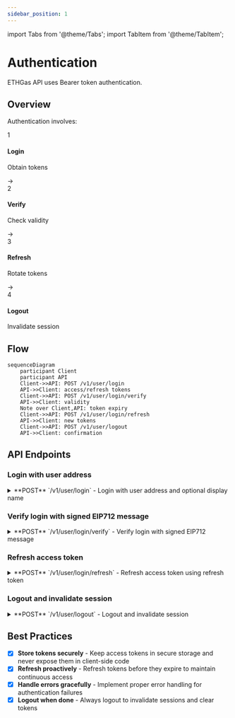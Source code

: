 ```yaml
---
sidebar_position: 1
---
```


import Tabs from '@theme/Tabs';
import TabItem from '@theme/TabItem';

# Authentication

ETHGas API uses Bearer token authentication.

## Overview

Authentication involves:

<div className="row" style={{marginTop: '1rem', alignItems: 'center'}}>
  <div className="col col--2">
    <div className="feature-card text--center" style={{padding: '1rem', borderRadius: '8px', height: '100%', border: '2px solid var(--ifm-color-primary)'}}>
      <div style={{fontSize: '1.5rem', fontWeight: 'bold', color: 'var(--ifm-color-primary)', marginBottom: '0.5rem'}}>1</div>
      <h4 style={{marginTop: 0, color: 'var(--ifm-color-primary)', fontSize: '1rem'}}>Login</h4>
      <p style={{marginBottom: 0, fontSize: '0.8rem'}}>Obtain tokens</p>
    </div>
  </div>
  <div className="col col--1" style={{textAlign: 'center', padding: '0'}}>
    <div style={{fontSize: '1.5rem', color: 'var(--ifm-color-primary)', marginTop: '1.5rem'}}>→</div>
  </div>
  <div className="col col--2">
    <div className="feature-card text--center" style={{padding: '1rem', borderRadius: '8px', height: '100%', border: '2px solid var(--ifm-color-primary)'}}>
      <div style={{fontSize: '1.5rem', fontWeight: 'bold', color: 'var(--ifm-color-primary)', marginBottom: '0.5rem'}}>2</div>
      <h4 style={{marginTop: 0, color: 'var(--ifm-color-primary)', fontSize: '1rem'}}>Verify</h4>
      <p style={{marginBottom: 0, fontSize: '0.8rem'}}>Check validity</p>
    </div>
  </div>
  <div className="col col--1" style={{textAlign: 'center', padding: '0'}}>
    <div style={{fontSize: '1.5rem', color: 'var(--ifm-color-primary)', marginTop: '1.5rem'}}>→</div>
  </div>
  <div className="col col--2">
    <div className="feature-card text--center" style={{padding: '1rem', borderRadius: '8px', height: '100%', border: '2px solid var(--ifm-color-primary)'}}>
      <div style={{fontSize: '1.5rem', fontWeight: 'bold', color: 'var(--ifm-color-primary)', marginBottom: '0.5rem'}}>3</div>
      <h4 style={{marginTop: 0, color: 'var(--ifm-color-primary)', fontSize: '1rem'}}>Refresh</h4>
      <p style={{marginBottom: 0, fontSize: '0.8rem'}}>Rotate tokens</p>
    </div>
  </div>
  <div className="col col--1" style={{textAlign: 'center', padding: '0'}}>
    <div style={{fontSize: '1.5rem', color: 'var(--ifm-color-primary)', marginTop: '1.5rem'}}>→</div>
  </div>
  <div className="col col--2">
    <div className="feature-card text--center" style={{padding: '1rem', borderRadius: '8px', height: '100%', border: '2px solid var(--ifm-color-primary)'}}>
      <div style={{fontSize: '1.5rem', fontWeight: 'bold', color: 'var(--ifm-color-primary)', marginBottom: '0.5rem'}}>4</div>
      <h4 style={{marginTop: 0, color: 'var(--ifm-color-primary)', fontSize: '1rem'}}>Logout</h4>
      <p style={{marginBottom: 0, fontSize: '0.8rem'}}>Invalidate session</p>
    </div>
  </div>
</div>

## Flow

```mermaid
sequenceDiagram
    participant Client
    participant API
    Client->>API: POST /v1/user/login
    API->>Client: access/refresh tokens
    Client->>API: POST /v1/user/login/verify
    API->>Client: validity
    Note over Client,API: token expiry
    Client->>API: POST /v1/user/login/refresh
    API->>Client: new tokens
    Client->>API: POST /v1/user/logout
    API->>Client: confirmation
```

## API Endpoints

### Login with user address

<details className="api-endpoint">
<summary className="api-endpoint-header">
  <span className="api-method-post">**POST**</span> `/v1/user/login` - Login with user address and optional display name
</summary>

**Code Example:**
<Tabs>
<TabItem value="http" label="HTTP" default>

```bash
curl -X POST /v1/user/login?addr=0x8F02425B5f3c522b7EF8EA124162645F0397c478&name=username
```

</TabItem>
<TabItem value="python" label="Python">

```python
import requests

url = "https://mainnet.app.ethgas.com/api/v1/user/login"

payload = {
    'addr': '0x8F02425B5f3c522b7EF8EA124162645F0397c478',
    'name': 'username'
}

headers = {
  'Content-Type': 'application/json'
}

response = requests.post(url, headers=headers, params=payload)
print(response.text)
```

</TabItem>
</Tabs>

**Request Parameters:**

| Parameter | Required | Type | Description |
|-----------|----------|------|-------------|
| `addr` | YES | string | User's EOA account (account) address |
| `name` | NO | string | Display name |

**Response Example:**

```json
{
    "success": true,
    "data": {
        "status": "verify",
        "eip712Message": "{\"types\":{\"EIP712Domain\":[{\"name\":\"name\",\"type\":\"string\"},{\"name\":\"version\",\"type\":\"string\"},{\"name\":\"chainId\",\"type\":\"uint256\"},{\"name\":\"verifyingContract\",\"type\":\"address\"}],\"data\":[{\"name\":\"hash\",\"type\":\"string\"},{\"name\":\"message\",\"type\":\"string\"},{\"name\":\"domain\",\"type\":\"string\"}]},\"primaryType\":\"data\",\"message\":{\"hash\":\"52a90c73\",\"message\":\"Please sign this message to verify account ownership\",\"domain\":\"ethgas.com\"},\"domain\":{\"name\":\"ETHGas Login\",\"version\":\"1\",\"chainId\":32382,\"verifyingContract\":\"0x0000000000000000000000000000000000000000\"}}",
        "nonceHash": "52a90c73"
    }
}
```

**Response Body:**

| Name | Type | Description |
|------|------|-------------|
| `status` | string | Login status |
| `eip712Message` | object | EIP712 message for signing |
| `nonceHash` | string | Unique nonce to identify this login request |

</details>

### Verify login with signed EIP712 message

<details className="api-endpoint">
<summary className="api-endpoint-header">
  <span className="api-method-post">**POST**</span> `/v1/user/login/verify` - Verify login with signed EIP712 message
</summary>

**Code Example:**
<Tabs>
<TabItem value="http" label="HTTP" default>

```bash
curl -X POST /v1/user/login/verify?addr=0x8F02425B5f3c522b7EF8EA124162645F0397c478&nonceHash=0x1234567890abcdef...&signature=0xabcdef123456...
```

</TabItem>
<TabItem value="python" label="Python">

```python
import requests

url = "https://mainnet.app.ethgas.com/api/v1/user/login/verify"

payload = {
    'addr': '0x8F02425B5f3c522b7EF8EA124162645F0397c478',
    'nonceHash': '0x1234567890abcdef...',
    'signature': '0xabcdef123456...'
}

headers = {
  'Content-Type': 'application/json'
}

response = requests.post(url, headers=headers, params=payload)
print(response.text)
```

</TabItem>
</Tabs>

**Request Parameters:**

| Parameter | Required | Type | Description |
|-----------|----------|------|-------------|
| `addr` | YES | string | User's EOA account address |
| `nonceHash` | YES | string | Nonce hash from login response |
| `signature` | YES | string | Signed EIP712 message |

**Response Example:**

```json
{
    "success": true,
    "data": {
        "accessToken": "eyJhbGciOiJFUzI1NiIsInR5cCI6IkpXVCJ9...",
        "refreshToken": "eyJhbGciOiJFUzI1NiIsInR5cCI6IkpXVCJ9...",
        "expiresIn": 3600
    }
}
```

</details>

### Refresh access token

<details className="api-endpoint">
<summary className="api-endpoint-header">
  <span className="api-method-post">**POST**</span> `/v1/user/login/refresh` - Refresh access token using refresh token
</summary>

**Code Example:**
<Tabs>
<TabItem value="http" label="HTTP" default>

```bash
curl -H "Authorization: Bearer {{access_token}}" -X POST /v1/user/login/refresh?refreshToken=eyJhbGciOiJFUzI1NiIsInR5cCI6IkpXVCJ9.eyJ1c2VyIjp7InVzZXJJZCI6MzEsImFkZHJlc3MiOiIweDVjODEyYzlhNjdlNjkwMGViMjBmM2YzMWQwZWNjZTUyM2Q2YTVjMDMiLCJyb2xlcyI6WyJST0xFX1VTRVIiXX0sImFjY2Vzc190eXBlIjoicmVmcmVzaF90b2tlbiIsImlhdCI6MTY5NzQyNDM0MCwiZXhwIjoxNjk4MDI5MTQwfQ.Y5dtx_VXGDZ4EDt4e6qtaVd811XumXjtDtVMiQeibNCai5zvV1PJJ3R8WCTSZb6NbbxAtFsTglYRD10aigDECA
```

</TabItem>
<TabItem value="python" label="Python">

```python
import requests

url = "https://mainnet.app.ethgas.com/api/v1/user/login/refresh"

payload = {
    'refreshToken': 'eyJhbGciOiJFUzI1NiIsInR5cCI6IkpXVCJ9.eyJ1c2VyIjp7InVzZXJJZCI6MzEsImFkZHJlc3MiOiIweDVjODEyYzlhNjdlNjkwMGViMjBmM2YzMWQwZWNjZTUyM2Q2YTVjMDMiLCJyb2xlcyI6WyJST0xFX1VTRVIiXX0sImFjY2Vzc190eXBlIjoicmVmcmVzaF90b2tlbiIsImlhdCI6MTY5NzQyNDM0MCwiZXhwIjoxNjk4MDI5MTQwfQ.Y5dtx_VXGDZ4EDt4e6qtaVd811XumXjtDtVMiQeibNCai5zvV1PJJ3R8WCTSZb6NbbxAtFsTglYRD10aigDECA'
}

headers = {
  'Content-Type': 'application/json',
  'Authorization': 'Bearer eyJhbGciOiJFUzI1NiIsInR5cCI6IkpXVCJ9.eyJ1c2VyIjp7InVzZXJJZCI6MzEsImFkZHJlc3MiOiIweDVjODEyYzlhNjdlNjkwMGViMjBmM2YzMWQwZWNjZTUyM2Q2YTVjMDMiLCJyb2xlcyI6WyJST0xFX1VTRVIiXX0sImFjY2Vzc190eXBlIjoiYWNjZXNzX3Rva2VuIiwiaWF0IjoxNjk3NDQ1MjQyLCJleHAiOjE2OTc0NDg4NDJ9.iPUK1f8QWZLnKPt-fdo-dlrakxSPyo041J5xnIKVLtsOsBIR8gu2hEv8a7S18CtRfViRchT4xhSQfSJj-SxleQ'
}

response = requests.post(url, headers=headers, params=payload)
print(response.text)
```

</TabItem>
</Tabs>

**Request Parameters:**

| Parameter | Required | Type | Description |
|-----------|----------|------|-------------|
| `refreshToken` | YES | string | Valid refresh token |

**Response Example:**

```json
{
    "success": true,
    "data": {
        "accessToken": "eyJhbGciOiJFUzI1NiIsInR5cCI6IkpXVCJ9...",
        "refreshToken": "eyJhbGciOiJFUzI1NiIsInR5cCI6IkpXVCJ9...",
        "expiresIn": 3600
    }
}
```

</details>

### Logout and invalidate session

<details className="api-endpoint">
<summary className="api-endpoint-header">
  <span className="api-method-post">**POST**</span> `/v1/user/logout` - Logout and invalidate session
</summary>

**Code Example:**
<Tabs>
<TabItem value="http" label="HTTP" default>

```bash
curl -H "Authorization: Bearer {{access_token}}" -X POST /v1/user/logout
```

</TabItem>
<TabItem value="python" label="Python">

```python
import requests

url = "https://mainnet.app.ethgas.com/api/v1/user/logout"

headers = {
    'Authorization': 'Bearer <your-access-token>',
    'Content-Type': 'application/json'
}

response = requests.post(url, headers=headers)
print(response.text)
```

</TabItem>
</Tabs>

**Request Parameters:**

No parameters required.

**Response Example:**

```json
{
    "success": true,
    "message": "Logged out successfully"
}
```

</details>

## Best Practices

- [x] **Store tokens securely** - Keep access tokens in secure storage and never expose them in client-side code
- [x] **Refresh proactively** - Refresh tokens before they expire to maintain continuous access
- [x] **Handle errors gracefully** - Implement proper error handling for authentication failures
- [x] **Logout when done** - Always logout to invalidate sessions and clear tokens 
